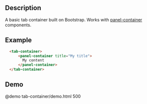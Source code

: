 <!--

@module {can.Component} tab-container <tab-container />
@parent geocola.components

-->

## Description

A basic tab container built on Bootstrap. Works with [panel-container](./panel-container.html) components.

## Example

```html
  <tab-container>
      <panel-container title="My title">
        My content
      </panel-container>
  </tab-container>
```

## Demo

@demo tab-container/demo.html 500
